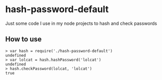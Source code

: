 hash-password-default
=====================

Just some code I use in my node projects to hash and check passwords


## How to use
    > var hash = require('./hash-password-default')
    undefined
    > var lolcat = hash.hashPassword('lolcat')
    undefined
    > hash.checkPassword(lolcat, 'lolcat')
    true
